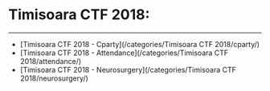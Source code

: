# Timisoara CTF 2018:
**********

* [Timisoara CTF 2018 - Cparty](/categories/Timisoara CTF 2018/cparty/)  
* [Timisoara CTF 2018 - Attendance](/categories/Timisoara CTF 2018/attendance/)
* [Timisoara CTF 2018 - Neurosurgery](/categories/Timisoara CTF 2018/neurosurgery/)